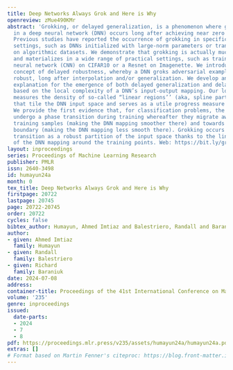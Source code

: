 ```yaml
---
title: Deep Networks Always Grok and Here is Why
openreview: zMue490KMr
abstract: 'Grokking, or delayed generalization, is a phenomenon where generalization
  in a deep neural network (DNN) occurs long after achieving near zero training error.
  Previous studies have reported the occurrence of grokking in specific controlled
  settings, such as DNNs initialized with large-norm parameters or transformers trained
  on algorithmic datasets. We demonstrate that grokking is actually much more widespread
  and materializes in a wide range of practical settings, such as training of a convolutional
  neural network (CNN) on CIFAR10 or a Resnet on Imagenette. We introduce the new
  concept of delayed robustness, whereby a DNN groks adversarial examples and becomes
  robust, long after interpolation and/or generalization. We develop an analytical
  explanation for the emergence of both delayed generalization and delayed robustness
  based on the local complexity of a DNN’s input-output mapping. Our local complexity
  measures the density of so-called “linear regions’’ (aka, spline partition regions)
  that tile the DNN input space and serves as a utile progress measure for training.
  We provide the first evidence that, for classification problems, the linear regions
  undergo a phase transition during training whereafter they migrate away from the
  training samples (making the DNN mapping smoother there) and towards the decision
  boundary (making the DNN mapping less smooth there). Grokking occurs post phase
  transition as a robust partition of the input space thanks to the linearization
  of the DNN mapping around the training points. Web: https://bit.ly/grok-adversarial.'
layout: inproceedings
series: Proceedings of Machine Learning Research
publisher: PMLR
issn: 2640-3498
id: humayun24a
month: 0
tex_title: Deep Networks Always Grok and Here is Why
firstpage: 20722
lastpage: 20745
page: 20722-20745
order: 20722
cycles: false
bibtex_author: Humayun, Ahmed Imtiaz and Balestriero, Randall and Baraniuk, Richard
author:
- given: Ahmed Imtiaz
  family: Humayun
- given: Randall
  family: Balestriero
- given: Richard
  family: Baraniuk
date: 2024-07-08
address:
container-title: Proceedings of the 41st International Conference on Machine Learning
volume: '235'
genre: inproceedings
issued:
  date-parts:
  - 2024
  - 7
  - 8
pdf: https://proceedings.mlr.press/v235/assets/humayun24a/humayun24a.pdf
extras: []
# Format based on Martin Fenner's citeproc: https://blog.front-matter.io/posts/citeproc-yaml-for-bibliographies/
---
```

